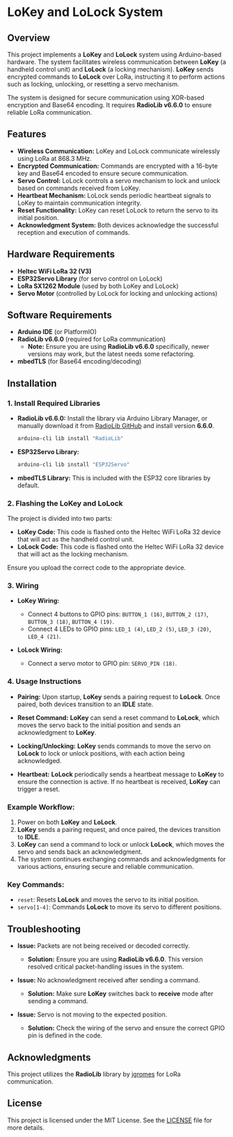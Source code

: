 # LoKey and LoLock System

## Overview

This project implements a **LoKey** and **LoLock** system using Arduino-based hardware. The system facilitates wireless communication between **LoKey** (a handheld control unit) and **LoLock** (a locking mechanism). **LoKey** sends encrypted commands to **LoLock** over LoRa, instructing it to perform actions such as locking, unlocking, or resetting a servo mechanism.

The system is designed for secure communication using XOR-based encryption and Base64 encoding. It requires **RadioLib v6.6.0** to ensure reliable LoRa communication.

## Features

- **Wireless Communication:** LoKey and LoLock communicate wirelessly using LoRa at 868.3 MHz.
- **Encrypted Communication:** Commands are encrypted with a 16-byte key and Base64 encoded to ensure secure communication.
- **Servo Control:** LoLock controls a servo mechanism to lock and unlock based on commands received from LoKey.
- **Heartbeat Mechanism:** LoLock sends periodic heartbeat signals to LoKey to maintain communication integrity.
- **Reset Functionality:** LoKey can reset LoLock to return the servo to its initial position.
- **Acknowledgment System:** Both devices acknowledge the successful reception and execution of commands.

## Hardware Requirements

- **Heltec WiFi LoRa 32 (V3)**
- **ESP32Servo Library** (for servo control on LoLock)
- **LoRa SX1262 Module** (used by both LoKey and LoLock)
- **Servo Motor** (controlled by LoLock for locking and unlocking actions)

## Software Requirements

- **Arduino IDE** (or PlatformIO)
- **RadioLib v6.6.0** (required for LoRa communication)
  - **Note:** Ensure you are using **RadioLib v6.6.0** specifically, newer versions may work, but the latest needs some refactoring.
- **mbedTLS** (for Base64 encoding/decoding)

## Installation

### 1. Install Required Libraries

- **RadioLib v6.6.0:**
  Install the library via Arduino Library Manager, or manually download it from [RadioLib GitHub](https://github.com/jgromes/RadioLib) and install version **6.6.0**.

  ```bash
  arduino-cli lib install "RadioLib"
  ```

- **ESP32Servo Library:**

  ```bash
  arduino-cli lib install "ESP32Servo"
  ```

- **mbedTLS Library:** This is included with the ESP32 core libraries by default.

### 2. Flashing the LoKey and LoLock

The project is divided into two parts:
- **LoKey Code:** This code is flashed onto the Heltec WiFi LoRa 32 device that will act as the handheld control unit.
- **LoLock Code:** This code is flashed onto the Heltec WiFi LoRa 32 device that will act as the locking mechanism.

Ensure you upload the correct code to the appropriate device.

### 3. Wiring

- **LoKey Wiring:**
  - Connect 4 buttons to GPIO pins: `BUTTON_1 (16)`, `BUTTON_2 (17)`, `BUTTON_3 (18)`, `BUTTON_4 (19)`.
  - Connect 4 LEDs to GPIO pins: `LED_1 (4)`, `LED_2 (5)`, `LED_3 (20)`, `LED_4 (21)`.

- **LoLock Wiring:**
  - Connect a servo motor to GPIO pin: `SERVO_PIN (18)`.

### 4. Usage Instructions

- **Pairing:**
  Upon startup, **LoKey** sends a pairing request to **LoLock**. Once paired, both devices transition to an **IDLE** state.

- **Reset Command:**
  **LoKey** can send a reset command to **LoLock**, which moves the servo back to the initial position and sends an acknowledgment to **LoKey**.

- **Locking/Unlocking:**
  **LoKey** sends commands to move the servo on **LoLock** to lock or unlock positions, with each action being acknowledged.

- **Heartbeat:**
  **LoLock** periodically sends a heartbeat message to **LoKey** to ensure the connection is active. If no heartbeat is received, **LoKey** can trigger a reset.

### Example Workflow:

1. Power on both **LoKey** and **LoLock**.
2. **LoKey** sends a pairing request, and once paired, the devices transition to **IDLE**.
3. **LoKey** can send a command to lock or unlock **LoLock**, which moves the servo and sends back an acknowledgment.
4. The system continues exchanging commands and acknowledgments for various actions, ensuring secure and reliable communication.

### Key Commands:
- `reset`: Resets **LoLock** and moves the servo to its initial position.
- `servo[1-4]`: Commands **LoLock** to move its servo to different positions.

## Troubleshooting

- **Issue:** Packets are not being received or decoded correctly.
  - **Solution:** Ensure you are using **RadioLib v6.6.0**. This version resolved critical packet-handling issues in the system.

- **Issue:** No acknowledgment received after sending a command.
  - **Solution:** Make sure **LoKey** switches back to **receive** mode after sending a command.

- **Issue:** Servo is not moving to the expected position.
  - **Solution:** Check the wiring of the servo and ensure the correct GPIO pin is defined in the code.

## Acknowledgments

This project utilizes the **RadioLib** library by [jgromes](https://github.com/jgromes) for LoRa communication.

## License

This project is licensed under the MIT License. See the [LICENSE](LICENSE) file for more details.
